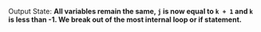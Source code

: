 Output State: **All variables remain the same, `j` is now equal to `k + 1` and `k` is less than -1. We break out of the most internal loop or if statement.**
